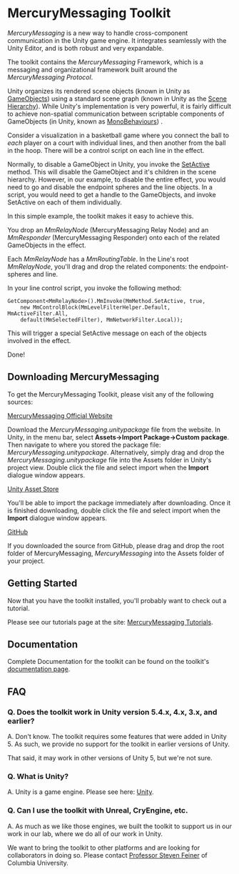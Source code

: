 # MercuryMessaging Toolkit

*MercuryMessaging* is a new way to handle cross-component communication in the Unity
  game engine. It integrates seamlessly with the Unity Editor, and is both
  robust and very expandable.

The toolkit contains the *MercuryMessaging* Framework, which is a messaging
  and organizational framework built around the *MercuryMessaging Protocol*. 

Unity organizes its rendered scene objects
(known in Unity as
  [GameObjects](https://docs.unity3d.com/ScriptReference/GameObject.html))
using a standard scene graph (known in Unity as the
  [Scene Hierarchy](https://docs.unity3d.com/Manual/Hierarchy.html)).
While Unity's implementation is very powerful,
it is fairly difficult to achieve non-spatial communication between
scriptable components of GameObjects (in Unity, known as
  [MonoBehaviours](https://docs.unity3d.com/ScriptReference/MonoBehaviour.html))
.

Consider a visualization in a basketball game where you connect the ball to *each* 
player on a court with individual lines, and then
  another from the ball in the hoop. There will be a control script on each
  line in the effect.

Normally, to disable a GameObject in Unity, you invoke the
  [SetActive](https://docs.unity3d.com/ScriptReference/GameObject.SetActive.html)
  method.
This will disable the GameObject and it's children in the scene hierarchy.
However, in our example, to disable the entire effect, you would need to
  go and disable the endpoint spheres and the line objects.
In a script, you would need to get a handle to the GameObjects, and invoke
  SetActive on each of them individually.  


In this simple example, the toolkit makes it easy to achieve this.

You drop an *MmRelayNode* (MercuryMessaging Relay Node) and an *MmResponder* (MercuryMessaging
  Responder) onto each of the related GameObjects in the effect.

Each *MmRelayNode* has a *MmRoutingTable*.
In the Line's root *MmRelayNode*, you'll drag and drop the related components:
  the endpoint-spheres and line.

In your line control script, you invoke the following method:

```
GetComponent<MmRelayNode>().MmInvoke(MmMethod.SetActive, true,
    new MmControlBlock(MmLevelFilterHelper.Default, MmActiveFilter.All,
    default(MmSelectedFilter), MmNetworkFilter.Local));
```

This will trigger a special SetActive message on each of the objects involved
  in the effect.

Done!

## Downloading MercuryMessaging

To get the MercuryMessaging Toolkit, please visit any of the following sources:

[MercuryMessaging Official Website](https:www.cs.columbia.edu/cgui/MercuryMessaging)

Download the *MercuryMessaging.unitypackage* file from the website.
In Unity, in the menu bar, select **Assets->Import Package->Custom package**.
Then navigate to where you stored the package file: *MercuryMessaging.unitypackage*.
Alternatively, simply drag and drop the *MercuryMessaging.unitypackage*
  file into the Assets folder in Unity's project view.
Double click the file and select import when the **Import**
  dialogue window appears.

[Unity Asset Store](https://www.assetstore.unity3d.com/en/#!/)

You'll be able to import the package immediately after downloading.
Once it is finished downloading, double click the file and select import when
the **Import** dialogue window appears.

[GitHub](https://github.com/ColumbiaCGUI)

If you downloaded the source from GitHub, please drag and drop the
        root folder of MercuryMessaging, *MercuryMessaging* into the Assets folder of your
        project.

## Getting Started

Now that you have the toolkit installed, you'll probably want to check out a
tutorial.

Please see our tutorials page at the site: [MercuryMessaging Tutorials](https://www.cs.columbia.edu/cgui/MercuryMessaging/Tutorials).

## Documentation

Complete Documentation for the toolkit can be found on the toolkit's
[documentation page](https://www.cs.columbia.edu/cgui/MercuryMessaging/Documentation).

## FAQ
### Q. Does the toolkit work in Unity version 5.4.x, 4.x, 3.x, and earlier?

A. Don't know. The toolkit requires some features that were added in Unity 5. As such,
we provide no support for the toolkit in earlier versions of Unity.

That said, it may work in other versions of Unity 5, but we're not sure.

### Q. What is Unity?

A. Unity is a game engine. Please see here:
[Unity](https://unity3d.com/).

### Q. Can I use the toolkit with Unreal, CryEngine, etc.

A. As much as we like those engines, we built the toolkit to support us in our
work in our lab, where we do all of our work in Unity.

We want to bring the toolkit to other platforms and are looking for
collaborators in doing so. Please contact
[Professor Steven Feiner](feiner@cs.columbia.edu) of Columbia University.
